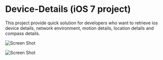 Device-Details (iOS 7 project)
==============

This project provide quick solution for developers who want to retrieve ios device details, network environment, motion details, location details and compass details.

![Screen Shot](https://lh4.googleusercontent.com/-hRa5MRNOBRU/UngjCQzuABI/AAAAAAAABJY/6_f3Y6uuX5M/w640-h960-no/2013-11-05_09.37.14.png)


![Screen Shot](https://lh4.googleusercontent.com/-dpDpedSVDpA/UngjCQQ06FI/AAAAAAAABJc/FWHz6lrxiUc/w640-h960-no/2013-11-05_09.37.20.png)
